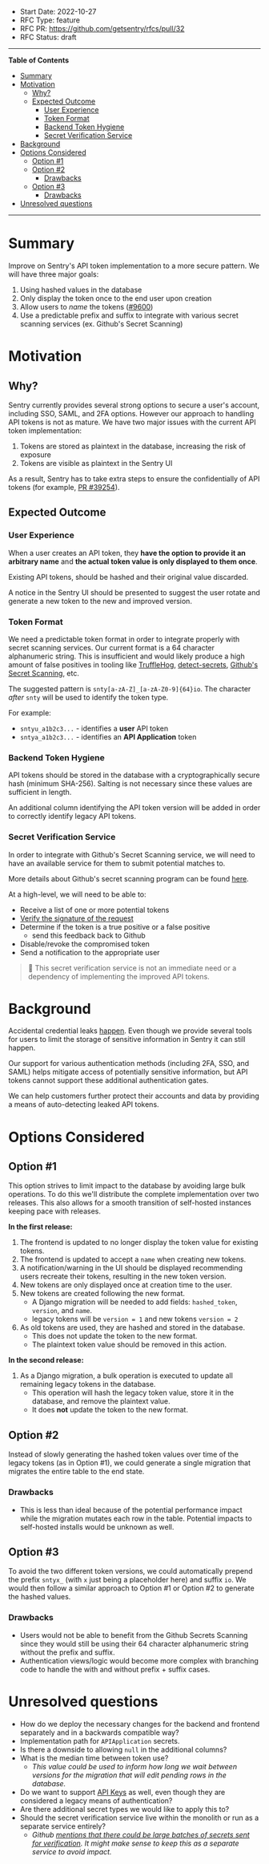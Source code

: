- Start Date: 2022-10-27
- RFC Type: feature
- RFC PR: https://github.com/getsentry/rfcs/pull/32
- RFC Status: draft

---

**Table of Contents**

- [Summary](#summary)
- [Motivation](#motivation)
  - [Why?](#why-)
  - [Expected Outcome](#expected-outcome)
    - [User Experience](#user-experience)
    - [Token Format](#token-format)
    - [Backend Token Hygiene](#backend-token-hygiene)
    - [Secret Verification Service](#secret-verification-service)
- [Background](#background)
- [Options Considered](#options-considered)
  - [Option #1](#option--1)
  - [Option #2](#option--2)
    - [Drawbacks](#drawbacks)
  - [Option #3](#option--3)
    - [Drawbacks](#drawbacks-1)
- [Unresolved questions](#unresolved-questions)

---

# Summary

Improve on Sentry's API token implementation to a more secure pattern. We will have three major goals:

1. Using hashed values in the database
2. Only display the token once to the end user upon creation
3. Allow users to _name_ the tokens ([#9600](https://github.com/getsentry/sentry/issues/9600))
4. Use a predictable prefix and suffix to integrate with various secret scanning services (ex. Github's Secret Scanning)

# Motivation

## Why?

Sentry currently provides several strong options to secure a user's account, including SSO, SAML, and 2FA options. However our approach to handling API tokens is not as mature. We have two major issues with the current API token implementation:

1. Tokens are stored as plaintext in the database, increasing the risk of exposure
2. Tokens are visible as plaintext in the Sentry UI

As a result, Sentry has to take extra steps to ensure the confidentially of API tokens (for example, [PR #39254](https://github.com/getsentry/sentry/pull/39254)).

## Expected Outcome

### User Experience

When a user creates an API token, they **have the option to provide it an arbitrary name** and **the actual token value is only displayed to them once**.

Existing API tokens, should be hashed and their original value discarded.

A notice in the Sentry UI should be presented to suggest the user rotate and generate a new token to the new and improved version.

### Token Format

We need a predictable token format in order to integrate properly with secret scanning services. Our current format is a 64 character alphanumeric string. This is insufficient and would likely produce a high amount of false positives in tooling like [TruffleHog](https://github.com/trufflesecurity/trufflehog), [detect-secrets](https://github.com/Yelp/detect-secrets), [Github's Secret Scanning](https://docs.github.com/en/code-security/secret-scanning/about-secret-scanning), etc.

The suggested pattern is `snty[a-zA-Z]_[a-zA-Z0-9]{64}io`. The character _after_ `snty` will be used to identify the token type.

For example:

- `sntyu_a1b2c3...` - identifies a **user** API token
- `sntya_a1b2c3...` - identifies an **API Application** token

### Backend Token Hygiene

API tokens should be stored in the database with a cryptographically secure hash (minimum SHA-256). Salting is not necessary since these values are sufficient in length.

An additional column identifying the API token version will be added in order to correctly identify legacy API tokens.

### Secret Verification Service

In order to integrate with Github's Secret Scanning service, we will need to have an available service for them to submit potential matches to.

More details about Github's secret scanning program can be found [here](https://docs.github.com/en/developers/overview/secret-scanning-partner-program).

At a high-level, we will need to be able to:

- Receive a list of one or more potential tokens
- [Verify the signature of the request](https://docs.github.com/en/developers/overview/secret-scanning-partner-program#implement-signature-verification-in-your-secret-alert-service)
- Determine if the token is a true positive or a false positive
  - send this feedback back to Github
- Disable/revoke the compromised token
- Send a notification to the appropriate user

> :memo: This secret verification service is not an immediate need or a dependency of implementing the improved API tokens.

# Background

Accidental credential leaks [happen](https://github.com/ChALkeR/notes/blob/master/Do-not-underestimate-credentials-leaks.md). Even though we provide several tools for users to limit the storage of sensitive information in Sentry it can still happen.

Our support for various authentication methods (including 2FA, SSO, and SAML) helps mitigate access of potentially sensitive information, but API tokens cannot support these additional authentication gates.

We can help customers further protect their accounts and data by providing a means of auto-detecting leaked API tokens.

# Options Considered

## Option #1

This option strives to limit impact to the database by avoiding large bulk operations. To do this we'll distribute the complete implementation over two releases. This also allows for a smooth transition of self-hosted instances keeping pace with releases.

**In the first release:**

1. The frontend is updated to no longer display the token value for existing tokens.
2. The frontend is updated to accept a `name` when creating new tokens.
3. A notification/warning in the UI should be displayed recommending users recreate their tokens, resulting in the new token version.
4. New tokens are only displayed once at creation time to the user.
5. New tokens are created following the new format.
   - A Django migration will be needed to add fields: `hashed_token`, `version`, and `name`.
   - legacy tokens will be `version = 1` and new tokens `version = 2`
6. As old tokens are used, they are hashed and stored in the database.
   - This does not update the token to the new format.
   - The plaintext token value should be removed in this action.

**In the second release:**

1. As a Django migration, a bulk operation is executed to update all remaining legacy tokens in the database.
   - This operation will hash the legacy token value, store it in the database, and remove the plaintext value.
   - It does **not** update the token to the new format.

## Option #2

Instead of slowly generating the hashed token values over time of the legacy tokens (as in Option #1), we could generate a single migration that migrates the entire table to the end state.

### Drawbacks

- This is less than ideal because of the potential performance impact while the migration mutates each row in the table. Potential impacts to self-hosted installs would be unknown as well.

## Option #3

To avoid the two different token versions, we could automatically prepend the prefix `sntyx_` (with `x` just being a placeholder here) and suffix `io`. We would then follow a similar approach to Option #1 or Option #2 to generate the hashed values.

### Drawbacks

- Users would not be able to benefit from the Github Secrets Scanning since they would still be using their 64 character alphanumeric string without the prefix and suffix.
- Authentication views/logic would become more complex with branching code to handle the with and without prefix + suffix cases.

# Unresolved questions

- How do we deploy the necessary changes for the backend and frontend separately and in a backwards compatible way?
- Implementation path for `APIApplication` secrets.
- Is there a downside to allowing `null` in the additional columns?
- What is the median time between token use?
  - _This value could be used to inform how long we wait between versions for the migration that will edit pending rows in the database._
- Do we want to support [API Keys](https://docs.sentry.io/api/auth/#api-keys) as well, even though they are considered a legacy means of authentication?
- Are there additional secret types we would like to apply this to?
- Should the secret verification service live within the monolith or run as a separate service entirely?
  - _Github [mentions that there could be large batches of secrets sent for verification](https://docs.github.com/en/developers/overview/secret-scanning-partner-program#create-a-secret-alert-service:~:text=Your%20endpoint%20should%20be%20able%20to%20handle%20requests%20with%20a%20large%20number%20of%20matches%20without%20timing%20out.). It might make sense to keep this as a separate service to avoid impact._
